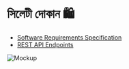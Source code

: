 # সিলেটী দোকান 🛍️
- [Software Requirements Specification](README.md)
- [REST API Endpoints](REST-API-Design.md)

![Mockup](/Documents/03_Wireframe-of-SylhetiDukan-PNG.png)
